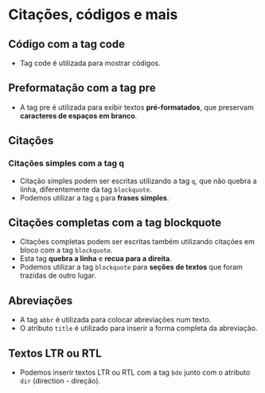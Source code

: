 # Citações, códigos e mais

## Código com a tag code

- Tag code é utilizada para mostrar códigos.

## Preformatação com a tag pre

- A tag pre é utilizada para exibir textos **pré-formatados**, que preservam **caracteres de espaços em branco**.

## Citações

### Citações simples com a tag q

- Citação simples podem ser escritas utilizando a tag `q`, que não quebra a linha, diferentemente da tag `blockquote`.
- Podemos utilizar a tag `q` para **frases simples**.

## Citações completas com a tag blockquote

- Citações completas podem ser escritas também utilizando citações em bloco com a tag `blockquote`.
- Esta tag **quebra a linha** e **recua para a direita**.
- Podemos utilizar a tag `blockquote` para **seções de textos** que foram trazidas de outro lugar.

## Abreviações

- A tag `abbr` é utilizada para colocar abreviações num texto.
- O atributo `title` é utilizado para inserir a forma completa da abreviação.

## Textos LTR ou RTL

- Podemos inserir textos LTR ou RTL com a tag `bdo` junto com o atributo `dir` (direction - direção).